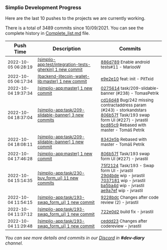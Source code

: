 
### Simplio Development Progress

Here are the last 10 pushes to the projects we are currently working.

There is a total of 3489 commits since 10/09/2021. You can see the complete history in
 [Complete_list.md](Complete_list.md) file.

| Push Time | Description | Commits |
| --- | --- | --- |
| <sub>2022-10-05 06:28:19</sub> | <sub>[[simplio-app:test/integration\-tests\-gherkin] 1 new commit](https://github.com/SimplioOfficial/simplio-app/commit/886d789ba917bf1d8568f56fe17ffe286d657354)</sub> | <sub>[886d789](https://github.com/SimplioOfficial/simplio-app/commit/886d789ba917bf1d8568f56fe17ffe286d657354) Enable android tests#11 - MariooW</sub> |
| <sub>2022-10-05 06:17:34</sub> | <sub>[[backend-litecoin-wallet-lib:master] 1 new commit](https://github.com/SimplioOfficial/backend-litecoin-wallet-lib/commit/e9e2e106d590e629eb2463ffb5dc8bbfd7bb1315)</sub> | <sub>[e9e2e10](https://github.com/SimplioOfficial/backend-litecoin-wallet-lib/commit/e9e2e106d590e629eb2463ffb5dc8bbfd7bb1315) feat: init - PitTxid</sub> |
| <sub>2022-10-04 19:37:34</sub> | <sub>[[simplio-app:master] 1 new commit](https://github.com/SimplioOfficial/simplio-app/commit/0275614f5f3dc20d13ea1467255eaba2fc0072e7)</sub> | <sub>[0275614](https://github.com/SimplioOfficial/simplio-app/commit/0275614f5f3dc20d13ea1467255eaba2fc0072e7) task/209-slidable-banner (#238) - TomasPetrik</sub> |
| <sub>2022-10-04 18:37:04</sub> | <sub>[[simplio-app:task/209\-slidable\-banner] 3 new commits](https://github.com/SimplioOfficial/simplio-app/compare/8342e5be2c24...bcd85c9dfc7a)</sub> | <sub>[cd16d48](https://github.com/SimplioOfficial/simplio-app/commit/cd16d48b07cdb0fbb810483a1573b4903a241b2d) Bug/242 missing contractaddress param (#243) - storkandstars<br>[806b57f](https://github.com/SimplioOfficial/simplio-app/commit/806b57f76e2d9a92692fd3b45d13eaeef066b939) Task/193 swap form UI (#227) - jvrastil<br>[bcd85c9](https://github.com/SimplioOfficial/simplio-app/commit/bcd85c9dfc7adbe32dbc3a6771433d2e836b9766) Rebased with master - Tomáš Petrík</sub> |
| <sub>2022-10-04 18:08:11</sub> | <sub>[[simplio-app:task/209\-slidable\-banner] 1 new commit](https://github.com/SimplioOfficial/simplio-app/commit/8342e5be2c24dbd8d84aa682535e91f36d87b133)</sub> | <sub>[8342e5b](https://github.com/SimplioOfficial/simplio-app/commit/8342e5be2c24dbd8d84aa682535e91f36d87b133) Rebased with master - Tomáš Petrík</sub> |
| <sub>2022-10-04 17:46:28</sub> | <sub>[[simplio-app:master] 1 new commit](https://github.com/SimplioOfficial/simplio-app/commit/806b57f76e2d9a92692fd3b45d13eaeef066b939)</sub> | <sub>[806b57f](https://github.com/SimplioOfficial/simplio-app/commit/806b57f76e2d9a92692fd3b45d13eaeef066b939) Task/193 swap form UI (#227) - jvrastil</sub> |
| <sub>2022-10-04 15:14:35</sub> | <sub>[[simplio-app:task/230\-buy\_form\_ui] 11 new commits](https://github.com/SimplioOfficial/simplio-app/compare/75f212441fcc^...7491a266a1f9)</sub> | <sub>[75f2124](https://github.com/SimplioOfficial/simplio-app/commit/75f212441fcc6c3f9601a1f8c14e479c129d9505) Task/193 - Swap form UI - jvrastil<br>[29d4bde](https://github.com/SimplioOfficial/simplio-app/commit/29d4bde59fb46d4fba8e1097780189c2ab67cce6) wip - jvrastil<br>[7037181](https://github.com/SimplioOfficial/simplio-app/commit/7037181e8e6778922554abf6ca7e3676be153e1d) wip - jvrastil<br>[ba5ba4d](https://github.com/SimplioOfficial/simplio-app/commit/ba5ba4d9645dc7377c053ab0f1fdb115e14da214) wip - jvrastil<br>[ae9a7ef](https://github.com/SimplioOfficial/simplio-app/commit/ae9a7efc5fe9f4173d95e5a13413d852c1d770b6) wip - jvrastil</sub> |
| <sub>2022-10-04 11:54:15</sub> | <sub>[[simplio-app:task/193\-swap\_form\_ui] 1 new commit](https://github.com/SimplioOfficial/simplio-app/commit/9228bdc86f655dbbc9a72f9f1bb7a53da6e1e853)</sub> | <sub>[9228bdc](https://github.com/SimplioOfficial/simplio-app/commit/9228bdc86f655dbbc9a72f9f1bb7a53da6e1e853) Changes after code review (2) - jvrastil</sub> |
| <sub>2022-10-04 11:37:12</sub> | <sub>[[simplio-app:task/193\-swap\_form\_ui] 1 new commit](https://github.com/SimplioOfficial/simplio-app/commit/722e0d2912c2a1d695df47a60c91c604c9e85c9b)</sub> | <sub>[722e0d2](https://github.com/SimplioOfficial/simplio-app/commit/722e0d2912c2a1d695df47a60c91c604c9e85c9b) build fix - jvrastil</sub> |
| <sub>2022-10-04 11:29:48</sub> | <sub>[[simplio-app:task/193\-swap\_form\_ui] 1 new commit](https://github.com/SimplioOfficial/simplio-app/commit/ceddd23f9787bfa1c2aa33fd7a5a27e58d74865c)</sub> | <sub>[ceddd23](https://github.com/SimplioOfficial/simplio-app/commit/ceddd23f9787bfa1c2aa33fd7a5a27e58d74865c) Changes after codereview - jvrastil</sub> |

_You can see more details and commits in our [Discord](https://discord.gg/aKhjuwZmdP) in **#dev-diary** channel._
